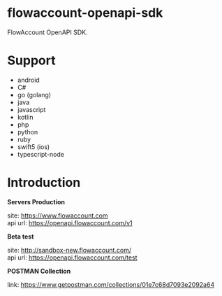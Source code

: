 # flowaccount-openapi-sdk
FlowAccount OpenAPI SDK. 

# Support
- android
- C#
- go (golang)
- java
- javascript
- kotlin
- php
- python
- ruby
- swift5 (ios)
- typescript-node

# Introduction 

**Servers Production**    

site: https://www.flowaccount.com    
api url: https://openapi.flowaccount.com/v1  

**Beta test**   

site: http://sandbox-new.flowaccount.com/    
api url: https://openapi.flowaccount.com/test

**POSTMAN Collection** 

link: https://www.getpostman.com/collections/01e7c68d7093e2092a64